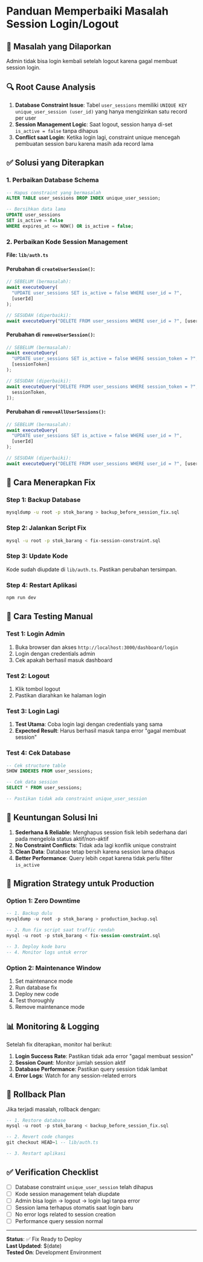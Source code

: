 # Panduan Memperbaiki Masalah Session Login/Logout

## 🐛 Masalah yang Dilaporkan

Admin tidak bisa login kembali setelah logout karena gagal membuat session login.

## 🔍 Root Cause Analysis

1. **Database Constraint Issue**: Tabel `user_sessions` memiliki `UNIQUE KEY unique_user_session (user_id)` yang hanya mengizinkan satu record per user
2. **Session Management Logic**: Saat logout, session hanya di-set `is_active = false` tanpa dihapus
3. **Conflict saat Login**: Ketika login lagi, constraint unique mencegah pembuatan session baru karena masih ada record lama

## ✅ Solusi yang Diterapkan

### 1. Perbaikan Database Schema

```sql
-- Hapus constraint yang bermasalah
ALTER TABLE user_sessions DROP INDEX unique_user_session;

-- Bersihkan data lama
UPDATE user_sessions
SET is_active = false
WHERE expires_at <= NOW() OR is_active = false;
```

### 2. Perbaikan Kode Session Management

**File: `lib/auth.ts`**

#### Perubahan di `createUserSession()`:

```typescript
// SEBELUM (bermasalah):
await executeQuery(
  "UPDATE user_sessions SET is_active = false WHERE user_id = ?",
  [userId]
);

// SESUDAH (diperbaiki):
await executeQuery("DELETE FROM user_sessions WHERE user_id = ?", [userId]);
```

#### Perubahan di `removeUserSession()`:

```typescript
// SEBELUM (bermasalah):
await executeQuery(
  "UPDATE user_sessions SET is_active = false WHERE session_token = ?",
  [sessionToken]
);

// SESUDAH (diperbaiki):
await executeQuery("DELETE FROM user_sessions WHERE session_token = ?", [
  sessionToken,
]);
```

#### Perubahan di `removeAllUserSessions()`:

```typescript
// SEBELUM (bermasalah):
await executeQuery(
  "UPDATE user_sessions SET is_active = false WHERE user_id = ?",
  [userId]
);

// SESUDAH (diperbaiki):
await executeQuery("DELETE FROM user_sessions WHERE user_id = ?", [userId]);
```

## 🔧 Cara Menerapkan Fix

### Step 1: Backup Database

```bash
mysqldump -u root -p stok_barang > backup_before_session_fix.sql
```

### Step 2: Jalankan Script Fix

```bash
mysql -u root -p stok_barang < fix-session-constraint.sql
```

### Step 3: Update Kode

Kode sudah diupdate di `lib/auth.ts`. Pastikan perubahan tersimpan.

### Step 4: Restart Aplikasi

```bash
npm run dev
```

## 🧪 Cara Testing Manual

### Test 1: Login Admin

1. Buka browser dan akses `http://localhost:3000/dashboard/login`
2. Login dengan credentials admin
3. Cek apakah berhasil masuk dashboard

### Test 2: Logout

1. Klik tombol logout
2. Pastikan diarahkan ke halaman login

### Test 3: Login Lagi

1. **Test Utama**: Coba login lagi dengan credentials yang sama
2. **Expected Result**: Harus berhasil masuk tanpa error "gagal membuat session"

### Test 4: Cek Database

```sql
-- Cek structure table
SHOW INDEXES FROM user_sessions;

-- Cek data session
SELECT * FROM user_sessions;

-- Pastikan tidak ada constraint unique_user_session
```

## 🎯 Keuntungan Solusi Ini

1. **Sederhana & Reliable**: Menghapus session fisik lebih sederhana dari pada mengelola status aktif/non-aktif
2. **No Constraint Conflicts**: Tidak ada lagi konflik unique constraint
3. **Clean Data**: Database tetap bersih karena session lama dihapus
4. **Better Performance**: Query lebih cepat karena tidak perlu filter `is_active`

## 🔄 Migration Strategy untuk Production

### Option 1: Zero Downtime

```sql
-- 1. Backup dulu
mysqldump -u root -p stok_barang > production_backup.sql

-- 2. Run fix script saat traffic rendah
mysql -u root -p stok_barang < fix-session-constraint.sql

-- 3. Deploy kode baru
-- 4. Monitor logs untuk error
```

### Option 2: Maintenance Window

1. Set maintenance mode
2. Run database fix
3. Deploy new code
4. Test thoroughly
5. Remove maintenance mode

## 📊 Monitoring & Logging

Setelah fix diterapkan, monitor hal berikut:

1. **Login Success Rate**: Pastikan tidak ada error "gagal membuat session"
2. **Session Count**: Monitor jumlah session aktif
3. **Database Performance**: Pastikan query session tidak lambat
4. **Error Logs**: Watch for any session-related errors

## 🚨 Rollback Plan

Jika terjadi masalah, rollback dengan:

```sql
-- 1. Restore database
mysql -u root -p stok_barang < backup_before_session_fix.sql

-- 2. Revert code changes
git checkout HEAD~1 -- lib/auth.ts

-- 3. Restart aplikasi
```

## ✅ Verification Checklist

- [ ] Database constraint `unique_user_session` telah dihapus
- [ ] Kode session management telah diupdate
- [ ] Admin bisa login → logout → login lagi tanpa error
- [ ] Session lama terhapus otomatis saat login baru
- [ ] No error logs related to session creation
- [ ] Performance query session normal

---

**Status**: ✅ Fix Ready to Deploy  
**Last Updated**: $(date)  
**Tested On**: Development Environment
